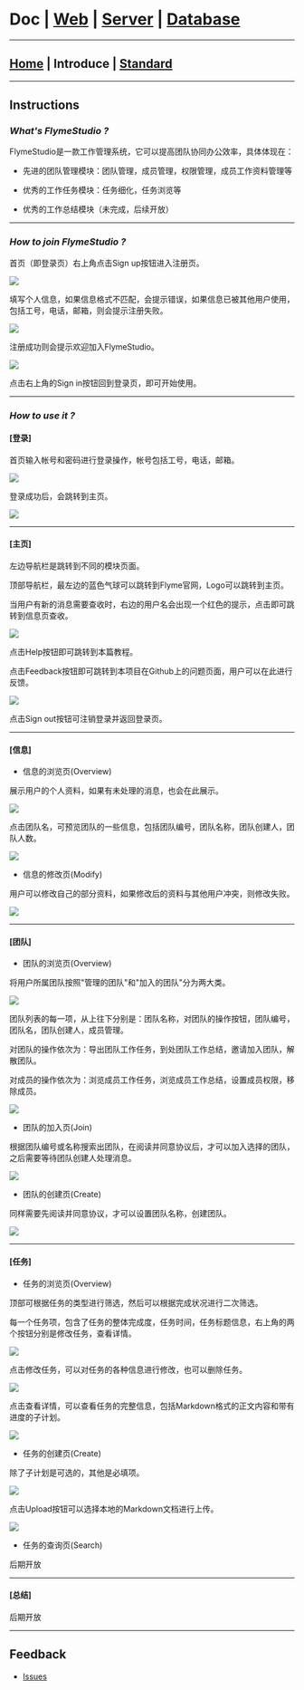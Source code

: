 # Doc | [Web](https://github.com/FlymeStudio/FlymeStudio-Web/blob/master/README.md) | [Server](https://github.com/FlymeStudio/FlymeStudio-Server/blob/master/README.md) | [Database](https://github.com/FlymeStudio/FlymeStudio-Database/blob/master/README.md)
---

## [Home](https://github.com/FlymeStudio/FlymeStudio-Doc/blob/master/README.md) | Introduce | [Standard](https://github.com/FlymeStudio/FlymeStudio-Doc/blob/master/standard.md)

---
## Instructions

### *What's FlymeStudio ?*

FlymeStudio是一款工作管理系统，它可以提高团队协同办公效率，具体体现在：

- 先进的团队管理模块：团队管理，成员管理，权限管理，成员工作资料管理等

- 优秀的工作任务模块：任务细化，任务浏览等

- 优秀的工作总结模块（未完成，后续开放）

---
### *How to join FlymeStudio ?*

首页（即登录页）右上角点击Sign up按钮进入注册页。

![](assets/signup1.png)

填写个人信息，如果信息格式不匹配，会提示错误，如果信息已被其他用户使用，包括工号，电话，邮箱，则会提示注册失败。

![](assets/signup2.png)

注册成功则会提示欢迎加入FlymeStudio。

![](assets/signup3.png)

点击右上角的Sign in按钮回到登录页，即可开始使用。

---
### *How to use it ?*

#### **[登录]**

首页输入帐号和密码进行登录操作，帐号包括工号，电话，邮箱。

![](assets/signin1.png)

登录成功后，会跳转到主页。

![](assets/home1.png)

---
#### **[主页]**

左边导航栏是跳转到不同的模块页面。

顶部导航栏，最左边的蓝色气球可以跳转到Flyme官网，Logo可以跳转到主页。

当用户有新的消息需要查收时，右边的用户名会出现一个红色的提示，点击即可跳转到信息页查收。

![](assets/home2.png)

点击Help按钮即可跳转到本篇教程。

点击Feedback按钮即可跳转到本项目在Github上的问题页面，用户可以在此进行反馈。

![](assets/home3.png)

点击Sign out按钮可注销登录并返回登录页。

---
#### **[信息]**

- 信息的浏览页(Overview)

展示用户的个人资料，如果有未处理的消息，也会在此展示。

![](assets/information-overview1.png)

点击团队名，可预览团队的一些信息，包括团队编号，团队名称，团队创建人，团队人数。

![](assets/information-overview2.png)

- 信息的修改页(Modify)

用户可以修改自己的部分资料，如果修改后的资料与其他用户冲突，则修改失败。

![](assets/information-modify1.png)

---
#### **[团队]**

- 团队的浏览页(Overview)

将用户所属团队按照"管理的团队"和"加入的团队"分为两大类。

![](assets/teamwork-overview1.png)

团队列表的每一项，从上往下分别是：团队名称，对团队的操作按钮，团队编号，团队名，团队创建人，成员管理。

对团队的操作依次为：导出团队工作任务，到处团队工作总结，邀请加入团队，解散团队。

对成员的操作依次为：浏览成员工作任务，浏览成员工作总结，设置成员权限，移除成员。

![](assets/teamwork-overview2.png)

- 团队的加入页(Join)

根据团队编号或名称搜索出团队，在阅读并同意协议后，才可以加入选择的团队，之后需要等待团队创建人处理消息。

![](assets/teamwork-join1.png)

- 团队的创建页(Create)

同样需要先阅读并同意协议，才可以设置团队名称，创建团队。

![](assets/teamwork-create1.png)

---
#### **[任务]**

- 任务的浏览页(Overview)

顶部可根据任务的类型进行筛选，然后可以根据完成状况进行二次筛选。

每一个任务项，包含了任务的整体完成度，任务时间，任务标题信息，右上角的两个按钮分别是修改任务，查看详情。

![](assets/project-overview1.png)

点击修改任务，可以对任务的各种信息进行修改，也可以删除任务。

![](assets/project-overview2.png)

点击查看详情，可以查看任务的完整信息，包括Markdown格式的正文内容和带有进度的子计划。

![](assets/project-overview3.png)

- 任务的创建页(Create)

除了子计划是可选的，其他是必填项。

![](assets/project-create1.png)

点击Upload按钮可以选择本地的Markdown文档进行上传。

![](assets/project-create2.png)

- 任务的查询页(Search)

后期开放

---
#### **[总结]**

后期开放

---
## Feedback

- [Issues](https://github.com/FlymeStudio/FlymeStudio-Doc/issues)

